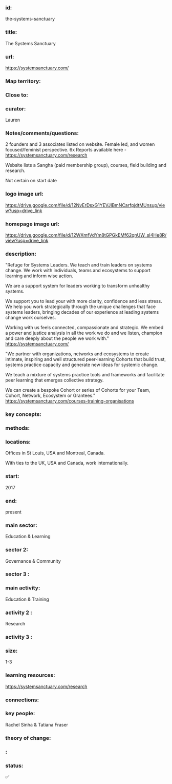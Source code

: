 ### id: 
  the-systems-sanctuary
### title: 
  The Systems Sanctuary
### url: 
  https://systemsanctuary.com/
### Map territory: 
  
### Close to: 
  
### curator: 
  Lauren
### Notes/comments/questions: 
  2 founders and 3 associates listed on website. Female led, and women focused/feminist perspective. 6x Reports available here - https://systemsanctuary.com/research

Website lists a Sangha (paid membership group), courses, field building and research.

Not certain on start date
### logo image url: 
  https://drive.google.com/file/d/12NvErDsxG1YEVJIBmNCarfpjdtMUnsup/view?usp=drive_link 
### homepage image url: 
  https://drive.google.com/file/d/12WXmfVdYm8tGPGkEMf62qnUW_sI4He8R/view?usp=drive_link 
### description: 
  "Refuge for Systems Leaders.
We teach and train leaders on systems change. We work with individuals, teams and ecosystems to support learning and inform wise action.

We are a support system for leaders working to transform unhealthy systems.

We support you to lead your with more clarity, confidence and less stress. We help you work strategically through the unique challenges that face systems leaders, bringing decades of our experience at leading systems change work ourselves.

Working with us feels connected, compassionate and strategic. We embed a power and justice analysis in all the work we do and we listen, champion and care deeply about the people we work with."
https://systemsanctuary.com/ 

"We partner with organizations, networks and ecosystems to create intimate, inspiring and well structured peer-learning Cohorts that build trust, systems practice capacity and generate new ideas for systemic change.

We teach a mixture of systems practice tools and frameworks and facilitate peer learning that emerges collective strategy.

We can create a bespoke Cohort or series of Cohorts for your Team, Cohort, Network, Ecosystem or Grantees."
https://systemsanctuary.com/courses-training-organisations   
### key concepts: 
  
### methods: 
  
### locations: 
  Offices in St Louis, USA and Montreal, Canada. 

With ties to the UK, USA and Canada, work internationally.
### start: 
  2017
### end: 
  present
### main sector: 
  Education & Learning
### sector 2: 
  Governance & Community
### sector 3 : 
  
### main activity: 
  Education & Training
### activity 2 : 
  Research
### activity 3 : 
  
### size: 
  1-3
### learning resources: 
  https://systemsanctuary.com/research
### connections: 
  
### key people: 
  Rachel Sinha & Tatiana Fraser
### theory of change: 
  
### : 
  
### status: 
  ✅
